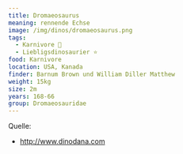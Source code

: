 ```yaml
---
title: Dromaeosaurus
meaning: rennende Echse
image: /img/dinos/dromaeosaurus.png
tags:
  - Karnivore 🥩
  - Liebligsdinosaurier ⭐
food: Karnivore
location: USA, Kanada
finder: Barnum Brown und William Diller Matthew
weight: 15kg
size: 2m
years: 168-66
group: Dromaeosauridae
---
```

Quelle:[](http://www.dinodana.com)

* <http://www.dinodana.com>